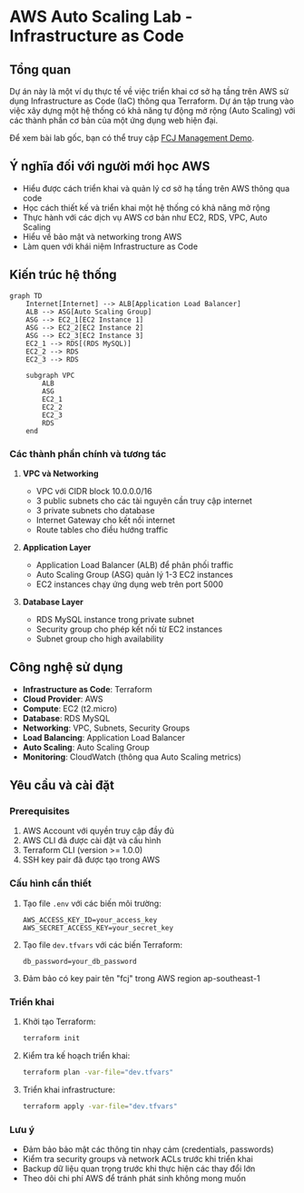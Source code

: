 # AWS Auto Scaling Lab - Infrastructure as Code

## Tổng quan
Dự án này là một ví dụ thực tế về việc triển khai cơ sở hạ tầng trên AWS sử dụng Infrastructure as Code (IaC) thông qua Terraform. Dự án tập trung vào việc xây dựng một hệ thống có khả năng tự động mở rộng (Auto Scaling) với các thành phần cơ bản của một ứng dụng web hiện đại.

Để xem bài lab gốc, bạn có thể truy cập [FCJ Management Demo](https://000006.awsstudygroup.com/5-test/).

## Ý nghĩa đối với người mới học AWS
- Hiểu được cách triển khai và quản lý cơ sở hạ tầng trên AWS thông qua code
- Học cách thiết kế và triển khai một hệ thống có khả năng mở rộng
- Thực hành với các dịch vụ AWS cơ bản như EC2, RDS, VPC, Auto Scaling
- Hiểu về bảo mật và networking trong AWS
- Làm quen với khái niệm Infrastructure as Code

## Kiến trúc hệ thống

```mermaid
graph TD
    Internet[Internet] --> ALB[Application Load Balancer]
    ALB --> ASG[Auto Scaling Group]
    ASG --> EC2_1[EC2 Instance 1]
    ASG --> EC2_2[EC2 Instance 2]
    ASG --> EC2_3[EC2 Instance 3]
    EC2_1 --> RDS[(RDS MySQL)]
    EC2_2 --> RDS
    EC2_3 --> RDS
    
    subgraph VPC
        ALB
        ASG
        EC2_1
        EC2_2
        EC2_3
        RDS
    end
```

### Các thành phần chính và tương tác
1. **VPC và Networking**
   - VPC với CIDR block 10.0.0.0/16
   - 3 public subnets cho các tài nguyên cần truy cập internet
   - 3 private subnets cho database
   - Internet Gateway cho kết nối internet
   - Route tables cho điều hướng traffic

2. **Application Layer**
   - Application Load Balancer (ALB) để phân phối traffic
   - Auto Scaling Group (ASG) quản lý 1-3 EC2 instances
   - EC2 instances chạy ứng dụng web trên port 5000

3. **Database Layer**
   - RDS MySQL instance trong private subnet
   - Security group cho phép kết nối từ EC2 instances
   - Subnet group cho high availability

## Công nghệ sử dụng
- **Infrastructure as Code**: Terraform
- **Cloud Provider**: AWS
- **Compute**: EC2 (t2.micro)
- **Database**: RDS MySQL
- **Networking**: VPC, Subnets, Security Groups
- **Load Balancing**: Application Load Balancer
- **Auto Scaling**: Auto Scaling Group
- **Monitoring**: CloudWatch (thông qua Auto Scaling metrics)

## Yêu cầu và cài đặt

### Prerequisites
1. AWS Account với quyền truy cập đầy đủ
2. AWS CLI đã được cài đặt và cấu hình
3. Terraform CLI (version >= 1.0.0)
4. SSH key pair đã được tạo trong AWS

### Cấu hình cần thiết
1. Tạo file `.env` với các biến môi trường:
   ```
   AWS_ACCESS_KEY_ID=your_access_key
   AWS_SECRET_ACCESS_KEY=your_secret_key
   ```

2. Tạo file `dev.tfvars` với các biến Terraform:
   ```
   db_password=your_db_password
   ```

3. Đảm bảo có key pair tên "fcj" trong AWS region ap-southeast-1

### Triển khai
1. Khởi tạo Terraform:
   ```bash
   terraform init
   ```

2. Kiểm tra kế hoạch triển khai:
   ```bash
   terraform plan -var-file="dev.tfvars"
   ```

3. Triển khai infrastructure:
   ```bash
   terraform apply -var-file="dev.tfvars"
   ```

### Lưu ý
- Đảm bảo bảo mật các thông tin nhạy cảm (credentials, passwords)
- Kiểm tra security groups và network ACLs trước khi triển khai
- Backup dữ liệu quan trọng trước khi thực hiện các thay đổi lớn
- Theo dõi chi phí AWS để tránh phát sinh không mong muốn